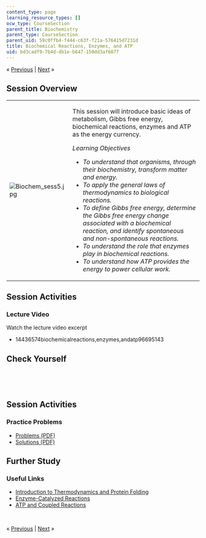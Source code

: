 ```yaml
---
content_type: page
learning_resource_types: []
ocw_type: CourseSection
parent_title: Biochemistry
parent_type: CourseSection
parent_uid: 59c0ffb4-f444-c63f-f21a-576415d7231d
title: Biochemical Reactions, Enzymes, and ATP
uid: bd3cadf9-7b4d-db1e-b647-150dd3af6877
---
```

<p class="sc_nav">&laquo; <a href="./resolveuid/480f15d7bdab9947028ac0770af7091e" class="sc_prev">Previous</a> | <a href="./resolveuid/3998b78c9a613c82442fd3aae9f91274" class="sc_next">Next</a> &raquo;</p> <h2 class="subhead">Session Overview</h2> <table class="sc_overview">     <tbody>         <tr>             <td><img src="./resolveuid/70caf43fcd2bff00c34a24acf12891b7" alt="Biochem_sess5.jpg" /></td>             <td><p>This session will introduce basic ideas of metabolism, Gibbs free energy, biochemical reactions, enzymes and ATP as the energy currency.</p>             <p><em>Learning Objectives</em></p>             <ul class="arrow">                 <li><em>To understand that organisms, through their biochemistry, transform matter and energy.</em></li>                 <li><em>To apply the general laws of thermodynamics to biological reactions.</em></li>                 <li><em>To define Gibbs free energy, determine the Gibbs free energy change associated with a biochemical reaction, and identify spontaneous and non-spontaneous reactions.</em></li>                 <li><em>To understand the role that enzymes play in biochemical reactions.</em></li>                 <li><em>To understand how ATP provides the energy to power cellular work.</em></li>             </ul></td>         </tr>     </tbody> </table> <h2 class="subhead">Session Activities</h2> <h3 class="subsubhead">Lecture Video</h3> <p>Watch the lecture video excerpt</p> <ul class="arrow">     <li>14436574biochemicalreactions,enzymes,andatp96695143</li> </ul> <h2 class="subhead">Check Yourself</h2> <div id="quizArea">&nbsp;</div> <script type="text/javascript" src="/scripts/jquery-1.3.2.min.js"></script> <script type="text/javascript" src="/scripts/jQuizMe-uncompressed.js"></script> <script type="text/javascript">
// There was an extra comma at the end of multiList array.
$( function($){
	var quizMulti = {
    multiList: [
	{
        ques: "If the &#916;G of a reaction is negative, which of the following is a true statement?",
        ans: "All of these options.",
        ansSel: ["Energy is released in this reaction.", "The reaction is exergonic.", "The reaction is spontaneous.", "None of these options."],
        ansInfo: ""
    },
	{
        ques: "Choose an ending that makes the following statement true. “In an enzyme catalyzed reaction…”",
        ans: "the activation energy is decreased.",
        ansSel: ["energy is always released", "the equilibrium constant is changed.", "the difference in Gibbs free energy between products and reactants is lowered."],
        ansInfo: ""
    },
	{
        ques: 'Which of the following statements is true with respect to ATP?<ol type="a"<li>ATP is commonly used in coupled reactions</li><li>The hydrolysis of ATP is an endergonic reaction</li><li>The hydrolysis of ATP produces inorganic phosphate and ATP.</li><li>ATP is used as an energy source and a building block in RNA.</li><li>ATP can donate a phosphate group that becomes covalently linked to a protein.</li></ol>',
        ans: "a, c, d, e",
        ansSel: ["a, b, c, d", "all of these options", "b, c, d"],
        ansInfo: ""
    }]
	};
	var options = {
		allRandom: false,
		Random: false,
		help: "",
		showHTML: false,
		animationType: 0,
		showWrongAns: true,
		title: "Concept test 1",	 
};
$("#quizArea").jQuizMe(quizMulti, options);
});
</script> <p>&nbsp;</p> <h2 class="subhead">Session Activities</h2> <h3 class="subsubhead">Practice Problems</h3> <ul class="arrow">     <li><a href="./resolveuid/a61124da1927b71dc73326804a802b39">Problems (PDF)</a></li>     <li><a href="./resolveuid/653bf5bdea8911e0e42e998999d13cb9">Solutions (PDF)</a></li> </ul> <h2 class="subhead">Further Study</h2> <h3 class="subsubhead">Useful Links</h3> <ul class="arrow">     <li><a href="http://www.youtube.com/watch?v=Qq4T7-UrIvE&amp;list=UUzL5_XrNsQAbEKPv-EBSnSg&amp;index=8&amp;feature=plcp">Introduction to Thermodynamics and Protein Folding</a></li>     <li><a href="http://www.youtube.com/watch?v=kSiFdzITPI0&amp;list=UUzL5_XrNsQAbEKPv-EBSnSg&amp;index=7&amp;feature=plcp">Enzyme-Catalyzed Reactions</a></li>     <li><a href="http://www.youtube.com/watch?v=4O6DFv2p5js&amp;list=UUzL5_XrNsQAbEKPv-EBSnSg&amp;index=6&amp;feature=plcp">ATP and Coupled Reactions</a></li>      </ul> <p>&nbsp;</p> <p class="sc_nav_bottom">&laquo; <a href="./resolveuid/480f15d7bdab9947028ac0770af7091e" class="sc_prev">Previous</a> | <a href="./resolveuid/3998b78c9a613c82442fd3aae9f91274" class="sc_next">Next</a> &raquo;</p>